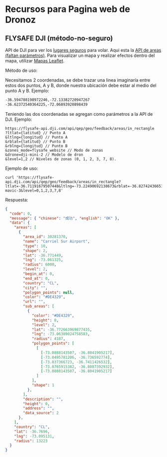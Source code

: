 # Recursos para Pagina web de Dronoz

## FLYSAFE DJI (método-no-seguro)

API de DJI para ver los [lugares seguros](https://fly-safe.dji.com/nfz/nfz-query) para volar. Aqui esta la [API de areas (faltan parámetros)](https://www-api.dji.com/api/geo/areas). Para visualizar un mapa y realizar efectos dentro del mapa, utilizar [Mapas Leaflet](https://react-leaflet.js.org/docs/start-installation/).

Método de uso:

Necesitamos 2 coordenadas, se debe trazar una linea imaginaría entre estos dos puntos, A y B, donde nuestra ubicación debe estar al medio del punto A y B. Ejemplo:

```txt
-36.594788198972246,-72.13382720947267
-36.62372540364225,-72.06893920898439
```

Teniendo las dos coordenadas se agregan como parámetros a la API de DJI. Ejemplo:

```
https://flysafe-api.dji.com/api/qep/geo/feedback/areas/in_rectangle
?ltlat={latitud} // Punto A
&ltlng={longitud} // Punto A
&rblat={latitud} // Punto B
&rblng={longitud} // Punto B
&zones_mode=flysafe_website // Modo de zonas
&drone=dji-mini-2 // Modelo de dron
&level=1,2 // Niveles de zonas (0, 1, 2, 3, 7, 8).
```

Ejemplo de uso:

```shell
curl 'https://flysafe-api.dji.com/api/qep/geo/feedback/areas/in_rectangle?ltlat=-36.71191679507448&ltlng=-73.22490692138673&rblat=-36.82742436651226&rblng=-72.96535491943361&zones_mode=flysafe_website&drone=dji-mavic-3&level=0,1,2,3,7,8'
```

Respuesta:

```json
{
  "code": 0,
  "message": { "chinese": "成功", "english": "OK" },
  "data": {
    "areas": [
      {
        "area_id": 30281370,
        "name": "Carriel Sur Airport",
        "type": 10,
        "shape": 2,
        "lat": -36.771449,
        "lng": -73.061325,
        "radius": 6000,
        "level": 2,
        "begin_at": 0,
        "end_at": 0,
        "country": "CL",
        "city": "",
        "polygon_points": null,
        "color": "#DE4329",
        "url": "",
        "sub_areas": [
          {
            "color": "#DE4329",
            "height": 0,
            "level": 2,
            "lat": -36.772663969877435,
            "lng": -73.06309024758583,
            "radius": 4187,
            "polygon_points": [
              [
                [-73.0888143507, -36.8041905217],
                [-73.0495781206, -36.736592774],
                [-73.037366723, -36.7411426532],
                [-73.0765915382, -36.8087392932],
                [-73.0888143507, -36.8041905217]
              ]
            ],
            "shape": 1
          },
        ],
        "description": "",
        "height": 0,
        "address": "",
        "data_source": 2
      },
    ],
    "country": "CL",
    "lat": -36.7696,
    "lng": -73.095131,
    "radius": 13223
  }
}
```
